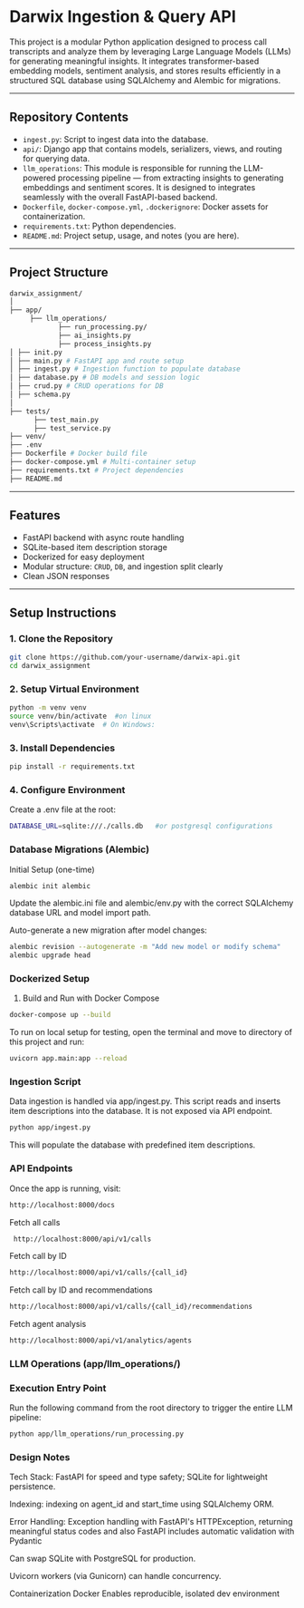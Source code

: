 # Darwix Ingestion & Query API

This project is a modular Python application designed to process call transcripts and analyze them by leveraging Large Language Models (LLMs) for generating meaningful insights. It integrates transformer-based embedding models, sentiment analysis, and stores results efficiently in a structured SQL database using SQLAlchemy and Alembic for migrations. 

---

##  Repository Contents

- `ingest.py`: Script to ingest data into the database.
- `api/`: Django app that contains models, serializers, views, and routing for querying data.
- `llm_operations`: This module is responsible for running the LLM-powered processing pipeline — from extracting insights to generating embeddings and sentiment scores. 
It is designed to integrates seamlessly with the overall FastAPI-based backend.
- `Dockerfile`, `docker-compose.yml`, `.dockerignore`: Docker assets for containerization.
- `requirements.txt`: Python dependencies.
- `README.md`: Project setup, usage, and notes (you are here).

---
##  Project Structure
```bash
darwix_assignment/
│
├── app/
     ├── llm_operations/
            ├── run_processing.py/
            ├── ai_insights.py
            ├── process_insights.py
│ ├── init.py
│ ├── main.py # FastAPI app and route setup
│ ├── ingest.py # Ingestion function to populate database
│ ├── database.py # DB models and session logic
│ ├── crud.py # CRUD operations for DB
│ ├── schema.py
│
├── tests/
      ├── test_main.py
      ├── test_service.py
├── venv/ 
├── .env 
├── Dockerfile # Docker build file
├── docker-compose.yml # Multi-container setup
├── requirements.txt # Project dependencies
├── README.md
```


---

##  Features

-  FastAPI backend with async route handling
-  SQLite-based item description storage
-  Dockerized for easy deployment
-  Modular structure: `CRUD`, `DB`, and ingestion split clearly
-  Clean JSON responses

---

##  Setup Instructions

### 1. Clone the Repository

```bash
git clone https://github.com/your-username/darwix-api.git
cd darwix_assignment
```

### 2. Setup Virtual Environment

```bash
python -m venv venv
source venv/bin/activate  #on linux
venv\Scripts\activate  # On Windows:
```

### 3. Install Dependencies
```bash
pip install -r requirements.txt
```

### 4. Configure Environment
Create a .env file at the root:
```bash
DATABASE_URL=sqlite:///./calls.db   #or postgresql configurations
```

### Database Migrations (Alembic)
 Initial Setup (one-time)
 ```bash
alembic init alembic
```
Update the alembic.ini file and alembic/env.py with the correct SQLAlchemy database URL and model import path. 

Auto-generate a new migration after model changes:
```bash
alembic revision --autogenerate -m "Add new model or modify schema"
alembic upgrade head
```

### Dockerized Setup
1. Build and Run with Docker Compose
```bash
docker-compose up --build
```

To run on local setup for testing, open the terminal and move to directory of this project and run:
```bash
uvicorn app.main:app --reload 
```
### Ingestion Script
Data ingestion is handled via app/ingest.py. This script reads and inserts item descriptions into the database. It is not exposed via API endpoint.
```bash
python app/ingest.py
```
This will populate the database with predefined item descriptions.

### API Endpoints
Once the app is running, visit:
```bash
http://localhost:8000/docs
```
Fetch all calls
```bash
 http://localhost:8000/api/v1/calls 
```
Fetch call by ID
```bash
http://localhost:8000/api/v1/calls/{call_id}  
```
Fetch call by ID and recommendations
```bash
http://localhost:8000/api/v1/calls/{call_id}/recommendations 
```
Fetch agent analysis
```bash
http://localhost:8000/api/v1/analytics/agents 
```

### LLM Operations (app/llm_operations/)

### Execution Entry Point
Run the following command from the root directory to trigger the entire LLM pipeline:

```bash
python app/llm_operations/run_processing.py
```

### Design Notes
Tech Stack: FastAPI for speed and type safety; SQLite for lightweight persistence.

Indexing: indexing on agent_id and start_time using SQLAlchemy ORM.

Error Handling: Exception handling with FastAPI's HTTPException, returning meaningful status codes and also FastAPI includes automatic validation with Pydantic

Can swap SQLite with PostgreSQL for production.

Uvicorn workers (via Gunicorn) can handle concurrency.

Containerization	Docker	Enables reproducible, isolated dev environment
